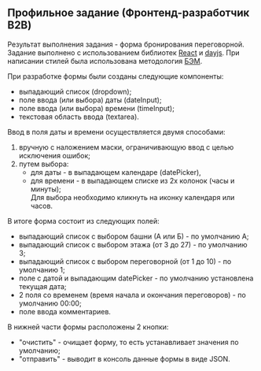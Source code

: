 ## Профильное задание (Фронтенд-разработчик B2B)

Результат выполнения задания - форма бронирования переговорной.
Задание выполнено с использованием библиотек [React](https://ru.legacy.reactjs.org) и [dayjs](https://day.js.org).
При написании стилей была использована методология [БЭМ](https://ru.bem.info). 

При разработке формы были созданы следующие компоненты:
- выпадающий список (dropdown);
- поле ввода (или выбора) даты (dateInput);
- поле ввода (или выбора) времени (timeInput);
- текстовая область ввода (textarea).

Ввод в поля даты и времени осуществляется двумя способами:
1. вручную с наложением маски, ограничивающую ввод с целью исключения ошибок;
2. путем выбора: 
    - для даты - в выпадающем календаре (datePicker),
    - для времени - в выпадающем списке из 2х колонок (часы и минуты); \
Для выбора необходимо кликнуть на иконку календаря или часов.

В итоге форма состоит из следующих полей:
- выпадающий список с выбором башни (А или Б) - по умолчанию А;
- выпадающий список с выбором этажа (от 3 до 27) - по умолчанию 3;
- выпадающий список с выбором переговорной (от 1 до 10) - по умолчанию 1;
- поле с датой и выпадающим datePicker - по умолчанию установлена текущая дата;
- 2 поля со временем (время начала и окончания переговоров) - по умолчанию 00:00;
- поле ввода комментариев.

В нижней части формы расположены 2 кнопки:
- "очистить" - очищает форму, то есть устанавливает значения по умолчанию;
- "отправить" - выводит в консоль данные формы в виде JSON.